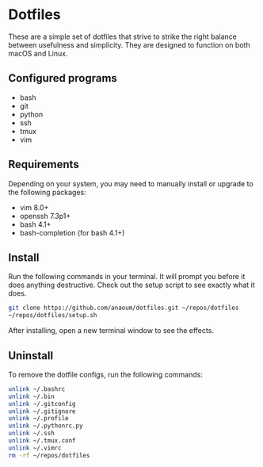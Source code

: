 # Dotfiles

These are a simple set of dotfiles that strive to strike the right balance between usefulness and simplicity. They are designed to function on both macOS and Linux.

## Configured programs

* bash
* git
* python
* ssh
* tmux
* vim

## Requirements

Depending on your system, you may need to manually install or upgrade to the following packages:

* vim 8.0+
* openssh 7.3p1+
* bash 4.1+
* bash-completion (for bash 4.1+)

## Install

Run the following commands in your terminal. It will prompt you before it does anything destructive. Check out the setup script to see exactly what it does.

```bash
git clone https://github.com/anaoum/dotfiles.git ~/repos/dotfiles
~/repos/dotfiles/setup.sh
```

After installing, open a new terminal window to see the effects.

## Uninstall

To remove the dotfile configs, run the following commands:

```bash
unlink ~/.bashrc
unlink ~/.bin
unlink ~/.gitconfig
unlink ~/.gitignore
unlink ~/.profile
unlink ~/.pythonrc.py
unlink ~/.ssh
unlink ~/.tmux.conf
unlink ~/.vimrc
rm -rf ~/repos/dotfiles
```
